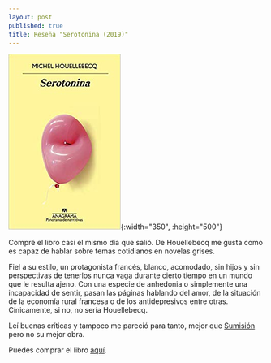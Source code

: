 ```yaml
---
layout: post
published: true
title: Reseña "Serotonina (2019)"
---
```

![](/assets/serotoninapanoramadenarrativas.jpg){:width="350", :height="500"}

Compré el libro casi el mismo día que salió. De Houellebecq me gusta como es capaz de hablar sobre temas cotidianos en novelas grises.

Fiel a su estilo, un protagonista francés, blanco, acomodado, sin hijos y sin perspectivas de tenerlos nunca vaga durante cierto tiempo en un mundo que le resulta ajeno. Con una especie de anhedonia o simplemente una incapacidad de sentir, pasan las páginas hablando del amor, de la situación de la economía rural francesa o de los antidepresivos entre otras. Cínicamente, si no, no sería Houellebecq.

Leí buenas críticas y tampoco me pareció para tanto, mejor que [Sumisión](/2019/01/12/resena-sumision.html) pero no su mejor obra.

Puedes comprar el libro [aquí](https://amazon.es/dp/843398022X).
